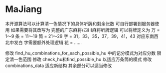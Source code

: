 # MaJiang
本开源算法可以计算清一色情况下的具体听牌和剩余张数 可自行部署到服务器使用
如果需要将其改写为 完整的广东麻将/四川麻将听牌逻辑 可以将牌定义为
  万 = 1～9
  条 = 11～19
  筒 = 21～29
  字 = 31，33，35，37，39，41，43 对应东南西北中发白 字需要额外处理逻辑
  花 = ......

修改 find_hu_combinations_for_each_possible_hu 中的记分模式为对应分数 限定清一色范围 
修改 check_hu和find_possible_hu 以适应万条筒的模式
修改 combinations_data 适应新结构
其余部分可以适当修改
